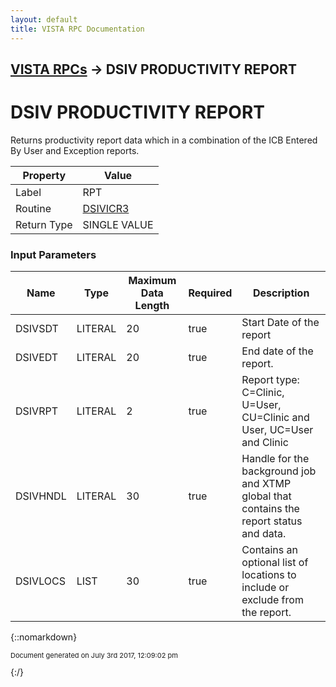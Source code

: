 ```yaml
---
layout: default
title: VISTA RPC Documentation
---
```


## [VISTA RPCs](TableOfContents) &#8594; DSIV PRODUCTIVITY REPORT
# DSIV PRODUCTIVITY REPORT

Returns productivity report data which in a combination of the ICB Entered By User and Exception reports.

Property | Value
--- | ---
Label | RPT
Routine | [DSIVICR3](http://code.osehra.org/dox/Routine_DSIVICR3_source.html)
Return Type | SINGLE VALUE


### Input Parameters

Name | Type | Maximum Data Length | Required | Description
--- | --- | --- | --- | ---
DSIVSDT | LITERAL | 20 | true | Start Date of the report
DSIVEDT | LITERAL | 20 | true | End date of the report.
DSIVRPT | LITERAL | 2 | true | Report type: C&#x3D;Clinic, U&#x3D;User, CU&#x3D;Clinic and User, UC&#x3D;User and Clinic
DSIVHNDL | LITERAL | 30 | true | Handle for the background job and XTMP global that contains the report status and data.
DSIVLOCS | LIST | 30 | true | Contains an optional list of locations to include or exclude from the report.



{::nomarkdown} <br/><p style="font-size: 11px">Document generated on July 3rd 2017, 12:09:02 pm</p>{:/}